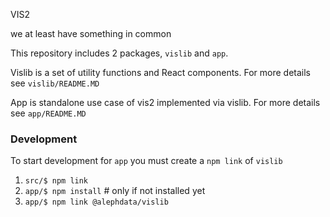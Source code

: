 VIS2

we at least have something in common

This repository includes 2 packages, `vislib` and `app`.

Vislib is a set of utility functions and React components. 
For more details see `vislib/README.MD`

App is standalone use case of vis2 implemented via vislib. 
For more details see `app/README.MD`


### Development
To start development for `app` you must create a `npm link` of `vislib`
1. `src/$ npm link`
2. `app/$ npm install` # only if not installed yet
2. `app/$ npm link @alephdata/vislib`
